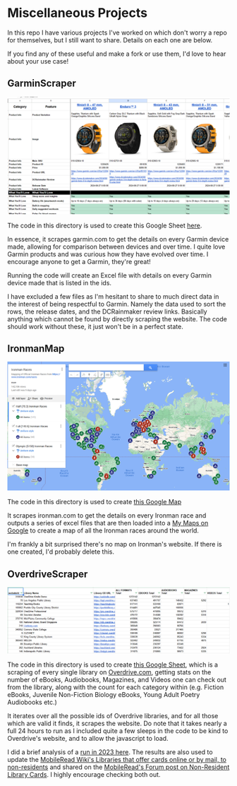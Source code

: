# Miscellaneous Projects

In this repo I have various projects I've worked on which don't worry a repo for themselves, but I still want to share. Details on each one are below.

If you find any of these useful and make a fork or use them, I'd love to hear about your use case!

## GarminScraper

<img src="ReadMe_Images/GarminScraper.png" alt="drawing" width="700"/>

The code in this directory is used to create this Google Sheet [here](https://docs.google.com/spreadsheets/d/11FeOS8Gf26GO9Ewp3rGzBALk9EZgT3Xian3TYOe4fwg/edit?gid=1436191853#gid=1436191853).

In essence, it scrapes garmin.com to get the details on every Garmin device made, allowing for comparison between devices and over time. I quite love Garmin products and was curious how they have evolved over time. I encourage anyone to get a Garmin, they're great!

Running the code will create an Excel file with details on every Garmin device made that is listed in the ids.

I have excluded a few files as I'm hesitant to share to much direct data in the interest of being respectful to Garmin. Namely the data used to sort the rows, the release dates, and the DCRainmaker review links. Basically anything which cannot be found by directly scraping the website. The code should work without these, it just won't be in a perfect state.

## IronmanMap

<img src="ReadMe_Images/IronmanMap.png" alt="drawing" width="700"/>

The code in this directory is used to create [this Google Map](https://www.google.com/maps/d/u/0/edit?hl=en&mid=1z3wWmoi6MFwQs9UReqbQUFVVyLWm3znH&ll=0.06307981282985509%2C0&z=2)

It scrapes ironman.com to get the details on every Ironman race and outputs a series of excel files that are then loaded into a [My Maps on Google](https://www.google.com/maps/about/mymaps/) to create a map of all the Ironman races around the world. 

I'm frankly a bit surprised there's no map on Ironman's website. If there is one created, I'd probably delete this.

## OverdriveScraper

<img src="ReadMe_Images/OverDriveScraper.png" alt="drawing" width="700"/>

The code in this directory is used to create [this Google Sheet](https://docs.google.com/spreadsheets/d/1SmPLWkFo2TUIUWpqPjldVeXhgQKNLHehKOTzZLFO7qY/edit?gid=1672060834#gid=1672060834), which is a scraping of every single library on [Overdrive.com](https://www.overdrive.com/), getting stats on the number of eBooks, Audiobooks, Magazines, and Videos one can check out from the library, along with the count for each category within (e.g. Fiction eBooks,  Juvenile Non-Fiction Biology eBooks, Young Adult Poetry Audiobooks etc.)

It iterates over all the possible ids of Overdrive libraries, and for all those which are valid it finds, it scrapes the website. Do note that it takes nearly a full 24 hours to run as I included quite a few sleeps in the code to be kind to Overdrive's website, and to allow the javascript to load. 

I did a brief analysis of a [run in 2023 here](https://dev.to/driscoll42/a-brief-overdrive-library-analysis-378d). The results are also used to update the [MobileRead Wiki's Libraries that offer cards online or by mail, to non-residents](https://wiki.mobileread.com/wiki/EBook_Lending_Libraries#Libraries_that_offer_cards_online_or_by_mail.2C_to_non-residents) and shared on the [MobileRead's Forum post on Non-Resident Library Cards](https://www.mobileread.com/forums/showthread.php?t=348192). I highly encourage checking both out. 

